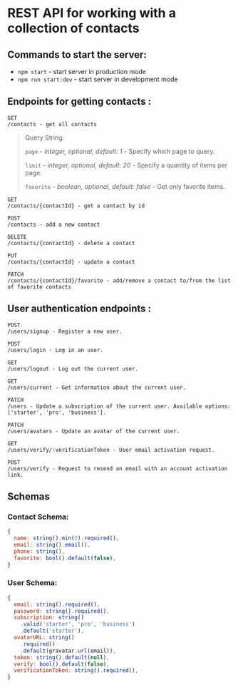 # REST API for working with a collection of contacts

## Commands to start the server:

- `npm start` - start server in production mode
- `npm run start:dev` - start server in development mode

## Endpoints for getting contacts :

    GET
    /contacts - get all contacts

> Query String:
>
> `page` - _integer, optional, default: 1_ - Specify which page to query.
>
> `limit` - _integer, optional, default: 20_ - Specify a quantity of items per page.
>
> `favorite` - _boolean, optional, default: false_ - Get only favorite items.

    GET
    /contacts/{contactId} - get a contact by id

    POST
    /contacts - add a new contact

    DELETE
    /contacts/{contactId} - delete a contact

    PUT
    /contacts/{contactId} - update a contact

    PATCH
    /contacts/{contactId}/favorite - add/remove a contact to/from the list of favorite contacts

## User authentication endpoints :

    POST
    /users/signup - Register a new user.

    POST
    /users/login - Log in an user.

    GET
    /users/logout - Log out the current user.

    GET
    /users/current - Get information about the current user.

    PATCH
    /users - Update a subscription of the current user. Available options: ['starter', 'pro', 'business'].

    PATCH
    /users/avatars - Update an avatar of the current user.

    GET
    /users/verify/:verificationToken - User email activation request.

    POST
    /users/verify - Request to resend an email with an account activation link.

## Schemas

### Contact Schema:

```js
{
  name: string().min(2).required(),
  email: string().email(),
  phone: string(),
  favorite: bool().default(false),
}
```

### User Schema:

```js
{
  email: string().required(),
  password: string().required(),
  subscription: string()
    .valid('starter', 'pro', 'business')
    .default('starter'),
  avatarURL: string()
    .required()
    .default(gravatar.url(email)),
  token: string().default(null),
  verify: bool().default(false),
  verificationToken: string().required(),
}
```
